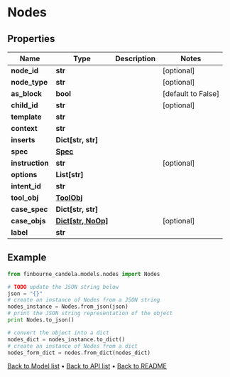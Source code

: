 # Nodes


## Properties
Name | Type | Description | Notes
------------ | ------------- | ------------- | -------------
**node_id** | **str** |  | [optional] 
**node_type** | **str** |  | [optional] 
**as_block** | **bool** |  | [default to False]
**child_id** | **str** |  | [optional] 
**template** | **str** |  | 
**context** | **str** |  | 
**inserts** | **Dict[str, str]** |  | 
**spec** | [**Spec**](Spec.md) |  | 
**instruction** | **str** |  | [optional] 
**options** | **List[str]** |  | 
**intent_id** | **str** |  | 
**tool_obj** | [**ToolObj**](ToolObj.md) |  | 
**case_spec** | **Dict[str, str]** |  | 
**case_objs** | [**Dict[str, NoOp]**](NoOp.md) |  | [optional] 
**label** | **str** |  | 

## Example

```python
from finbourne_candela.models.nodes import Nodes

# TODO update the JSON string below
json = "{}"
# create an instance of Nodes from a JSON string
nodes_instance = Nodes.from_json(json)
# print the JSON string representation of the object
print Nodes.to_json()

# convert the object into a dict
nodes_dict = nodes_instance.to_dict()
# create an instance of Nodes from a dict
nodes_form_dict = nodes.from_dict(nodes_dict)
```
[Back to Model list](../README.md#documentation-for-models) &#8226; [Back to API list](../README.md#documentation-for-api-endpoints) &#8226; [Back to README](../README.md)


